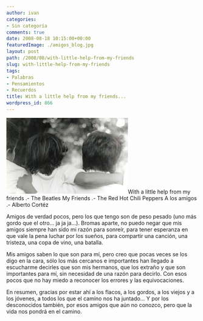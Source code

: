 ```yaml
---
author: ivan
categories:
- Sin categoría
comments: true
date: 2008-08-18 10:15:00+00:00
featuredImage: ./amigos_blog.jpg
layout: post
path: /2008/08/with-little-help-from-my-friends
slug: with-little-help-from-my-friends
tags:
- Palabras
- Pensamientos
- Recuerdos
title: With a little help from my friends...
wordpress_id: 866
---
```


[![](./amigos_blog.jpg)](http://4.bp.blogspot.com/_T2UWuNJg3dQ/SKkLq3iJVlI/AAAAAAAAA0Q/jOIZVMTherI/s1600-h/amigos_blog.jpg)With a little help from my friends .- The Beatles
My Friends .- The Red Hot Chili Peppers
A los amigos .- Alberto Cortéz

Amigos de verdad pocos, pero los que tengo son de peso pesado (uno más gordo que el otro... ja ja ja...). Bromas aparte, no puedo negar que mis amigos siempre han sido mi razón para sonreír, para tener esperanza en que vale la pena luchar por los sueños, para compartir una canción, una tristeza, una copa de vino, una batalla.

Mis amigos saben lo que son para mí, pero creo que pocas veces se los digo en la cara, sólo los más cercanos e importantes han llegado a escucharme decirles que son mis hermanos, que los extraño y que son importantes para mí, sin necesidad de una razón para decirlo. Con esos pocos que no hay miedo a reconocer los errores y las equivocaciones.

En resumen, gracias por estar ahí a los flacos, a los gordos, a los viejos y a los jóvenes, a todos los que el camino nos ha juntado... Y por los desconocidos también, por esos amigos que aún no conozco, pero que la vida nos pondrá en el camino.